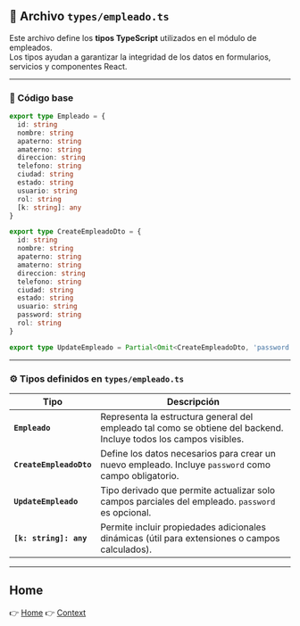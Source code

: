 ## 🧾 Archivo `types/empleado.ts`

Este archivo define los **tipos TypeScript** utilizados en el módulo de empleados.  
Los tipos ayudan a garantizar la integridad de los datos en formularios, servicios y componentes React.

---

### 📄 Código base

```ts
export type Empleado = {
  id: string
  nombre: string
  apaterno: string
  amaterno: string
  direccion: string
  telefono: string
  ciudad: string
  estado: string
  usuario: string
  rol: string
  [k: string]: any
}

export type CreateEmpleadoDto = {
  id: string
  nombre: string
  apaterno: string
  amaterno: string
  direccion: string
  telefono: string
  ciudad: string
  estado: string
  usuario: string
  password: string
  rol: string
}

export type UpdateEmpleado = Partial<Omit<CreateEmpleadoDto, 'password'>> & { password?: string }
```

---

### ⚙️ Tipos definidos en `types/empleado.ts`

| Tipo                    | Descripción                                                                                                       |
| ----------------------- | ----------------------------------------------------------------------------------------------------------------- |
| **`Empleado`**          | Representa la estructura general del empleado tal como se obtiene del backend. Incluye todos los campos visibles. |
| **`CreateEmpleadoDto`** | Define los datos necesarios para crear un nuevo empleado. Incluye `password` como campo obligatorio.              |
| **`UpdateEmpleado`**    | Tipo derivado que permite actualizar solo campos parciales del empleado. `password` es opcional.                  |
| **`[k: string]: any`**  | Permite incluir propiedades adicionales dinámicas (útil para extensiones o campos calculados).                    |

---

## Home

👉 [Home](./../../README.md)
👉 [Context](./../context/)
